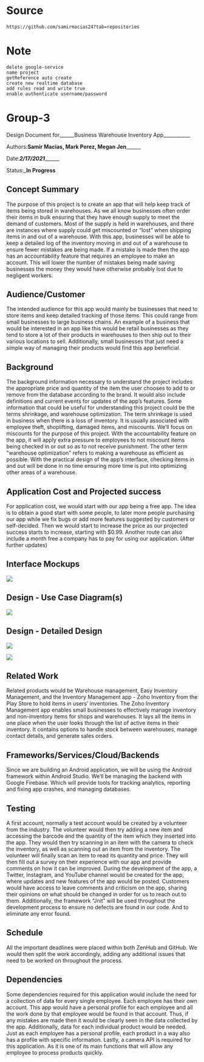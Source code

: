 # Source
```
https://github.com/samirmacias24?tab=repositories
```

# Note
```
delete google-service
name project
getReference auto create
create new realtime database
add rules read and write true
enable authenticate username/password

```

# Group-3

Design Document for______Business Warehouse Inventory App___________

Authors:____Samir Macias, Mark Perez, Megan Jen__________

Date:_____2/17/2021___________

Status:_____In Progress____


## Concept Summary

The purpose of this project is to create an app that will help keep track of items being stored in warehouses. As we all know businesses often order their items in bulk ensuring that they have enough supply to meet the demand of customers. Most of the supply is held in warehouses, and there are instances where supply could get miscounted or “lost” when shipping items in and out of a warehouse. With this app, businesses will be able to keep a detailed log of the inventory moving in and out of a warehouse to ensure fewer mistakes are being made. If a mistake is made then the app has an accountability feature that requires an employee to make an account. This will lower the number of mistakes being made saving businesses the money they would have otherwise probably lost due to negligent workers.


## Audience/Customer

The intended audience for this app would mainly be businesses that need to store items and keep detailed tracking of those items. This could range from small businesses to large business chains. An example of a business that would be interested in an app like this would be retail businesses as they tend to store a lot of their products in warehouses to then ship out to their various locations to sell.
Additionally, small businesses that just need a simple way of managing their products would find this app beneficial.


## Background

The background information necessary to understand the project includes the appropriate price and quantity of the item the user chooses to add to or remove from the database according to the brand. It would also include definitions and current events for updates of the app’s features.
Some information that could be useful for understanding this project could be the terms shrinkage, and warehouse optimization. The term shrinkage is used in business when there is a loss of inventory. It is usually associated with employee theft, shoplifting, damaged items, and miscounts. We’ll focus on miscounts for the purpose of this project. With the accountability feature on the app, it will apply extra pressure to employees to not miscount items being checked in or out so as to not receive punishment. The other term "warehouse optimization" refers to making a warehouse as efficient as possible. With the practical design of the app’s interface, checking items in and out will be done in no time ensuring more time is put into optimizing other areas of a warehouse.



## Application Cost and Projected success

For application cost, we would start with our app being a free app. The idea is to obtain a good start with some people, to later more people purchasing our app while we fix bugs or add more features suggested by customers or self-decided. Then we would start to increase the price as our projected success starts to increase, starting with $0.99. 
Another route can also include a month free a company has to pay for using our application. (After further updates)



## Interface Mockups

![](https://github.com/anonymoususer135/Group-3/blob/main/Interface%20Mockup_.png)

 

## Design - Use Case Diagram(s) 

![](https://github.com/anonymoususer135/Group-3/blob/main/Design_Use%20Case%20Diagram_.png)
 

## Design - Detailed Design

![](https://github.com/anonymoususer135/Group-3/blob/main/Design_Detailed%20Design_Part1.png)

![](https://github.com/anonymoususer135/Group-3/blob/main/Design_Detailed%20Design_Part2.png)


## Related Work

Related products would be Warehouse management, Easy Inventory Management, and the Inventory Management app - Zoho Inventory from the Play Store to hold items in users’ inventories. The Zoho Inventory Management app enables small businesses to effectively manage inventory and non-inventory items for shops and warehouses. It lays all the items in one place when the user looks through the list of active items in their inventory. It contains options to handle stock between warehouses, manage contact details, and generate sales orders.


## Frameworks/Services/Cloud/Backends

Since we are building an Android application, we will be using the Android framework within Android Studio. We’ll be managing the backend with Google Firebase. Which will provide tools for tracking analytics, reporting and fixing app crashes, and managing databases. 

## Testing

A first account, normally a test account would be created by a volunteer from the industry. The volunteer would then try adding a new item and accessing the barcode and the quantity of the item which they inserted into the app. They would then try scanning in an item with the camera to check the inventory, as well as scanning out an item from the inventory. The volunteer will finally scan an item to read its quantity and price. They will then fill out a survey on their experience with our app and provide comments on how it can be improved.
During the development of the app, a Twitter, Instagram, and YouTube channel would be created for the app, where updates and new features of the app would be posted. Customers would have access to leave comments and criticism on the app, sharing their opinions on what should be changed in order for us to reach out to them.
Additionally,  the framework “Jnit” will be used throughout the development process to ensure no defects are found in our code. And to eliminate any error found.

## Schedule
All the important deadlines were placed within both ZenHub and GitHub. We would then split the work accordingly, adding any additional issues that need to be worked on throughout the process.

## Dependencies

Some dependencies required for this application would include the need for a collection of data for every single employee. Each employee has their own account. This app would have a personal profile for each employee and all the work done by that employee would be found in that account. Thus, if any mistakes are made then it would be clearly seen in the data collected by the app. Additionally, data for each individual product would be needed. Just as each employee has a personal profile, each product in a way also has a profile with specific information. Lastly, a camera API is required for this application. As it is one of its main functions that will allow any employee to process products quickly.


